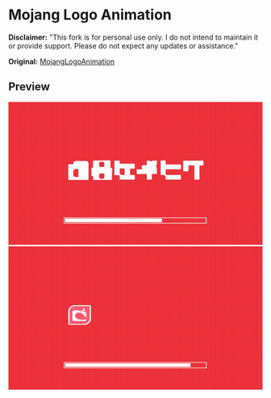 # Mojang Logo Animation

**Disclaimer:** "This fork is for personal use only. I do not intend to maintain it or provide support. Please do not expect any updates or assistance."

**Original:** [MojangLogoAnimation](https://github.com/Hashibutogarasu/MojangLogoAnimation)

## Preview
![MojangStudioMode](https://raw.githubusercontent.com/Hashibutogarasu/MojangLogoAnimation-Assets/main/mojang_studios.gif)
![3dSharewareMode](https://raw.githubusercontent.com/Hashibutogarasu/MojangLogoAnimation-Assets/main/april_fool.gif)
